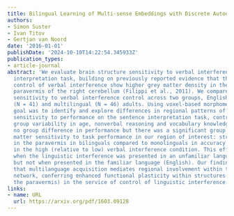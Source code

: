 ```yaml
---
title: Bilingual Learning of Multi-sense Embeddings with Discrete Autoencoders
authors:
- Simon Suster
- Ivan Titov
- Gertjan van Noord
date: '2016-01-01'
publishDate: '2024-10-10T14:22:54.345933Z'
publication_types:
- article-journal
abstract: 'We evaluate brain structure sensitivity to verbal interference in a sentence
  interpretation task, building on previously reported evidence that those with better
  control of verbal interference show higher grey matter density in the posterior
  paravermis of the right cerebellum (Filippi et al., 2011). We compare brain structure
  sensitivity to verbal interference control across two groups, English monolingual
  (N = 41) and multilingual (N = 46) adults. Using voxel-based morphometry, our primary
  goal was to identify and explore differences in regional patterns of grey matter
  sensitivity to performance on the sentence interpretation task, controlling for
  group variability in age, nonverbal reasoning and vocabulary knowledge. There was
  no group difference in performance but there was a significant group effect in grey
  matter sensitivity to task performance in our region of interest: stronger sensitivity
  in the paravermis in bilinguals compared to monolinguals in accuracy performance
  in the high (relative to low) verbal interference condition. This effect was observed
  when the linguistic interference was presented in an unfamiliar language (Greek)
  but not when presented in the familiar language (English). Our findings suggest
  that multilanguage acquisition mediates regional involvement within the language
  network, conferring enhanced functional plasticity within structures (including
  the paravermis) in the service of control of linguistic interference.'
links:
- name: URL
  url: https://arxiv.org/pdf/1603.09128
---
```

